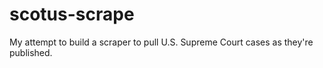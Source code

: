 # scotus-scrape

My attempt to build a scraper to pull U.S. Supreme Court cases as they're published.
